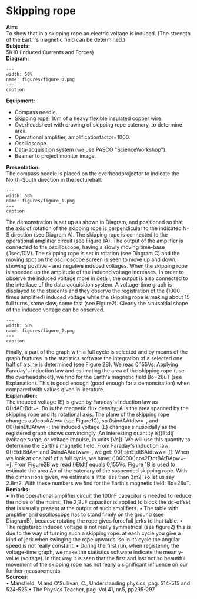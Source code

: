 # Skipping rope 
    
<b> Aim: </b>  
 To show that in a skipping rope an electric voltage is induced. (The strength of the Earth's magnetic field can be determined.)    
<b> Subjects: </b>  
 5K10 (Induced Currents and Forces)   
<b> Diagram: </b>  
   
```{figure} figures/figure_0.png  
---  
width: 50%  
name: figures/figure_0.png  
---  
caption  
``` 
      
<b> Equipment: </b>  
 
 *  Compass needle. 
 *  Skipping rope; 10m of a heavy flexible insulated copper wire. 
 *  Overheadsheet with drawing of skipping rope catenary, to determine area. 
 *  Operational amplifier, amplificationfactor=1000. 
 *  Oscilloscope. 
 *  Data-acquisition system (we use PASCO "ScienceWorkshop"). 
 *  Beamer to project monitor image.
     
<b> Presentation: </b>  
 The compass needle is placed on the overheadprojector to indicate the North-South direction in the lecturehall.   
```{figure} figures/figure_1.png  
---  
width: 50%  
name: figures/figure_1.png  
---  
caption  
``` 
 The demonstration is set up as shown in Diagram, and positioned so that the axis of rotation of the skipping rope is perpendicular to the indicated N-S direction (see Diagram A). The skipping rope is connected to the operational amplifier circuit (see Figure 1A). The output of the amplifier is connected to the oscilloscope, having a slowly moving time-base (.1sec/DIV). The skipping rope is set in rotation (see Diagram C) and the moving spot on the oscilloscope screen is seen to move up and down, showing positive - and negative induced voltages. When the skipping rope is speeded up the amplitude of the induced voltage increases. In order to observe the induced voltage more in detail, the output is also connected to the interface of the data-acquisition system. A voltage-time graph is displayed to the students and they observe the registration of the (1000 times amplified) induced voltage while the skipping rope is making about 15 full turns, some slow, some fast (see Figure2). Clearly the sinusoidal shape of the induced voltage can be observed.      
```{figure} figures/figure_2.png  
---  
width: 50%  
name: figures/figure_2.png  
---  
caption  
``` 
 Finally, a part of the graph with a full cycle is selected and by means of the graph features in the statistics software the integration of a selected one half of a sine is determined (see Figure 2B). We read 0.155Vs. Applying Faraday's induction law and estimating the area of the skipping rope (use the overheadsheet), we find for the Earth's magnetic field Bo=28uT (see Explanation). This is good enough (good enough for a demonstration) when compared with values given in literature.   
<b> Explanation: </b>  
 The induced voltage (E) is given by Faraday's induction law as 0()dAEtBdt=-. Bo is the magnetic flux density; A is the area spanned by the skipping rope and its rotational axis. The plane of the skipping rope changes as0cosAAtw= (see Figure1C), so 0sindAAtdtw=-, and 00()sinEtBAtww=: the induced voltage (E) changes sinusoidally as the registered graph shows convincingly. An interesting quantity is()Etdt∫ (voltage surge, or voltage impulse, in units [Vs]). We will use this quantity to determine the Earth's magnetic field. From Faraday's induction law: 0()EtdtBdA=- and 0sindAAtdtww=-, we get: 00()sinEtdtBAtdtww=-∫∫. When we look at one half of a full cycle, we have: ()00000()cos2EtdtBAtBApw=-=∫. From Figure2B we read ()Etdt∫ equals 0,155Vs. Figure 1B is used to estimate the area Ao of the catenary of the suspended    skipping rope. With the dimensions given, we estimate a little less than 3m2, so let us say 2.8m2. With these numbers we find for the Earth's magnetic field: Bo=28uT.    
<b> Remarks: </b>  
 • In the operational amplifier circuit the 100nF capacitor is needed to reduce the noise of the mains. The 2,2uF capacitor is applied to block the dc-offset that is usually present at the output of such amplifiers. • The table with amplifier and oscilloscope has to stand firmly on the ground (see DiagramB), because rotating the rope gives forcefull jerks to that table. • The registered induced voltage is not really symmetrical (see figure2) this is due to the way of turning such a skipping rope: at each cycle you give a kind of jerk when swinging the rope upwards, so in its cycle the angular speed is not really constant. • During the first run, when registering the voltage-time graph, we make the statistics software indicate the mean y-value (voltage). In that way it is seen that the first and last not so beautiful movement of the skipping rope has not really a significant influence on our further measurements.   
<b> Sources: </b>  
 • Mansfield, M and O'Sullivan, C., Understanding physics, pag. 514-515 and 524-525 • The Physics Teacher, pag. Vol.41, nr.5, pp295-297  